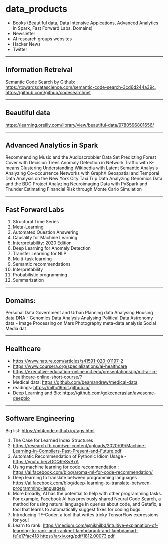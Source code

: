 # data_products


- Books (Beautiful data, Data Intensive Applcations, Advanced Analytics in Spark, Fast Forward Labs, Domains) 
- Newsletter 
- AI research groups websites 
- Hacker News 
- Twitter 




----------------------------------
Information Retreival
----------------------------------

Semantic Code Search by Github: https://towardsdatascience.com/semantic-code-search-3cd6d244a39c, https://github.com/github/codesearchnet



----------------------------------
Beautiful data
----------------------------------
https://learning.oreilly.com/library/view/beautiful-data/9780596801656/ 


----------------------------------
Advanced Analytics in Spark
----------------------------------


Recommending Music and the Audioscrobbler Data Set
Predicting Forest Cover with Decision Trees
Anomaly Detection in Network Traffic with K-means Clustering
Understanding Wikipedia with Latent Semantic Analysis
Analyzing Co-occurrence Networks with GraphX
Geospatial and Temporal Data Analysis on the New York City Taxi Trip Data
Analyzing Genomics Data and the BDG Project
Analyzing Neuroimaging Data with PySpark and Thunder
Estimating Financial Risk through Monte Carlo Simulation



----------------------------------
Fast Forward Labs
----------------------------------


1. Structural Time Series
2. Meta-Learning
3. Automated Question Answering
4. Causality for Machine Learning
5. Interpretability: 2020 Edition
6. Deep Learning for Anomaly Detection
7. Transfer Learning for NLP
8. Multi-task learning
9. Semantic recommendations
10. Interpretability
11. Probabilistic programming
12. Summarization


----------------------------------
Domains: 
----------------------------------

Personal Data 
Government and Urban Planning data 
Analysing Housing data 
DNA - Genomics Data Analysis 
Analysing Political Data 
Astronomy data - Image Processing on Mars 
Photography meta-data analysis 
Social Media dat



---------------------------------------
Healthcare
---------------------------------------

- https://www.nature.com/articles/s41591-020-01197-2
- https://www.coursera.org/specializations/ai-healthcare
- https://executive-education-online.mit.edu/presentations/lp/mit-ai-in-healthcare-online-short-course/? 
- Medical data: https://github.com/beamandrew/medical-data
- readings: https://mlhc19mit.github.io/
- Deep Learning and Bio: https://github.com/gokceneraslan/awesome-deepbio

---------------------------------------
Software Engineering 
---------------------------------------

Big list: https://ml4code.github.io/tags.html



1. The Case for Learned Index Structures 
2. https://research.fb.com/wp-content/uploads/2020/09/Machine-Learning-in-Compilers-Past-Present-and-Future.pdf
4. Automatic Recommendation of Pythonic Idiom Usage - https://youtu.be/vOCQReSvBxA
5. Using machine learning for code recommendation : https://ai.facebook.com/blog/aroma-ml-for-code-recommendation/
6. Deep learning to translate between programming languages https://ai.facebook.com/blog/deep-learning-to-translate-between-programming-languages/
7. More broadly, AI has the potential to help with other programming tasks. 
For example, Facebook AI has previously shared Neural Code Search, a method for using natural language in queries about code, and Getafix, 
a tool that learns to automatically suggest fixes for coding bugs. 
8. Introducing TF-Coder, a tool that writes tricky TensorFlow expressions for you!
9. Learn to rank: https://medium.com/@nikhilbd/intuitive-explanation-of-learning-to-rank-and-ranknet-lambdarank-and-lambdamart-fe1e17fac418
https://arxiv.org/pdf/1812.00073.pdf

